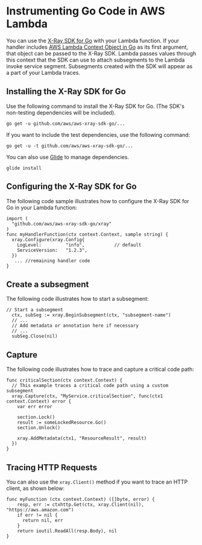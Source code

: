 # Instrumenting Go Code in AWS Lambda<a name="golang-tracing"></a>

You can use the [X\-Ray SDK for Go](https://github.com/aws/aws-xray-sdk-go) with your Lambda function\. If your handler includes [AWS Lambda Context Object in Go](golang-context.md) as its first argument, that object can be passed to the X\-Ray SDK\. Lambda passes values through this context that the SDK can use to attach subsegments to the Lambda invoke service segment\. Subsegments created with the SDK will appear as a part of your Lambda traces\. 

## Installing the X\-Ray SDK for Go<a name="go-tracing-installing-sdk"></a>

Use the following command to install the X\-Ray SDK for Go\. \(The SDK's non\-testing dependencies will be included\)\.

```
go get -u github.com/aws/aws-xray-sdk-go/...
```

If you want to include the test dependencies, use the following command:

```
go get -u -t github.com/aws/aws-xray-sdk-go/...
```

You can also use [Glide](https://github.com/Masterminds/glide/blob/master/README.md) to manage dependencies\.

```
glide install
```

## Configuring the X\-Ray SDK for Go<a name="go-tracing-configuring-sdk"></a>

The following code sample illustrates how to configure the X\-Ray SDK for Go in your Lambda function:

```
import (
  "github.com/aws/aws-xray-sdk-go/xray"
) 
func myHandlerFunction(ctx context.Context, sample string) {
  xray.Configure(xray.Config{    
    LogLevel:         "info",           // default
    ServiceVersion:   "1.2.3",
  })
   ... //remaining handler code
}
```

## Create a subsegment<a name="go-tracing-create-segment"></a>

The following code illustrates how to start a subsegment:

```
// Start a subsegment
  ctx, subSeg := xray.BeginSubsegment(ctx, "subsegment-name")
  // ...
  // Add metadata or annotation here if necessary
  // ...
  subSeg.Close(nil)
```

## Capture<a name="go-tracing-capture"></a>

The following code illustrates how to trace and capture a critical code path:

```
func criticalSection(ctx context.Context) {
  // This example traces a critical code path using a custom subsegment
  xray.Capture(ctx, "MyService.criticalSection", func(ctx1 context.Context) error {
    var err error

    section.Lock()
    result := someLockedResource.Go()
    section.Unlock()

    xray.AddMetadata(ctx1, "ResourceResult", result)
  })
}
```

## Tracing HTTP Requests<a name="go-tracing-use-client-method"></a>

You can also use the `xray.Client()` method if you want to trace an HTTP client, as shown below:

```
func myFunction (ctx context.Context) ([]byte, error) {
    resp, err := ctxhttp.Get(ctx, xray.Client(nil), "https://aws.amazon.com")
    if err != nil {
      return nil, err
    }
    return ioutil.ReadAll(resp.Body), nil
}
```